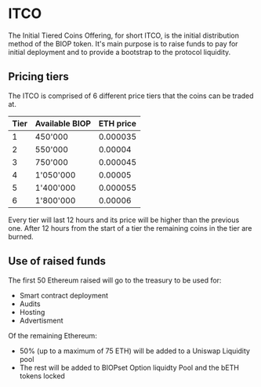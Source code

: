 # ITCO

The Initial Tiered Coins Offering, for short ITCO, is the initial distribution method of the BIOP token.
It's main purpose is to raise funds to pay for initial deployment and to provide a bootstrap to the protocol liquidity.

## Pricing tiers

The ITCO is comprised of 6 different price tiers that the coins can be traded at.

| Tier | Available BIOP | ETH price |
| :--- | :--- | :--- |
| 1 | 450'000 | 0.000035 |
| 2 | 550'000 | 0.00004 |
| 3 | 750'000 | 0.000045 |
| 4 | 1'050'000 | 0.00005 |
| 5 | 1'400'000 | 0.000055 |
| 6 | 1'800'000 | 0.00006 |

Every tier will last 12 hours and its price will be higher than the previous one.
After 12 hours from the start of a tier the remaining coins in the tier are burned.

## Use of raised funds

The first 50 Ethereum raised will go to the treasury to be used for:
  - Smart contract deployment
  - Audits
  - Hosting
  - Advertisment

Of the remaining Ethereum:
  - 50% (up to a maximum of 75 ETH) will be added to a Uniswap Liquidity pool
  - The rest will be added to BIOPset Option liquidty Pool and the bETH tokens locked
